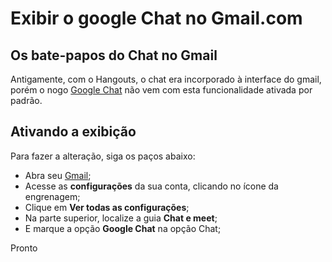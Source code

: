# Exibir o google Chat no Gmail.com

## Os bate-papos do Chat no Gmail
Antigamente, com o Hangouts, o chat era incorporado à interface do gmail, porém o nogo [Google Chat](https://chat.google.com/) não vem com esta funcionalidade ativada por padrão.

## Ativando a exibição
Para fazer a alteração, siga os paços abaixo:
- Abra seu [Gmail](thhp://www.gmail.com/);
- Acesse as **configurações** da sua conta, clicando no ícone da engrenagem;
- Clique em **Ver todas as configurações**;
- Na parte superior, localize a guia **Chat e meet**;
- E marque a opção **Google Chat** na opção Chat;

Pronto
